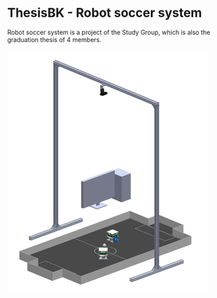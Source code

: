 # ThesisBK - Robot soccer system

Robot soccer system is a project of the Study Group, which is also the graduation thesis of 4 members.

![Robot soccer system](https://github.com/Study-Group-BK/ThesisBK-Robot-Soccer-System/blob/main/Robot%20soccer%20system.jpg)
